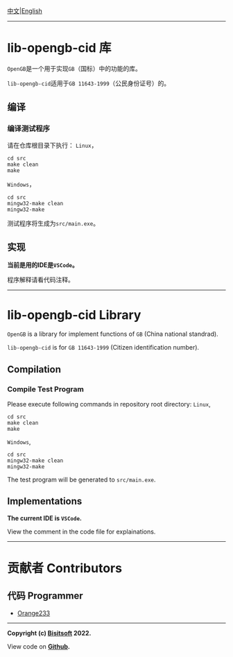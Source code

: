 [中文](#lib-opengb-cid-库)|[English](#lib-opengb-cid-library)

---

# lib-opengb-cid 库

`OpenGB`是一个用于实现`GB`（国标）中的功能的库。

`lib-opengb-cid`适用于`GB 11643-1999`（公民身份证号）的。

## 编译

### 编译测试程序

请在仓库根目录下执行：
`Linux`，
```
cd src
make clean
make
```
`Windows`，
```
cd src
mingw32-make clean
mingw32-make
```

测试程序将生成为`src/main.exe`。

## 实现

**当前是用的IDE是`VSCode`。**

<!--[库解释](./doc/zh-CN/lib-explain.md)-->
程序解释请看代码注释。

---

# lib-opengb-cid Library

`OpenGB` is a library for implement functions of `GB` (China national standrad).

`lib-opengb-cid` is for `GB 11643-1999` (Citizen identification number).

## Compilation

### Compile Test Program

Please execute following commands in repository root directory:
`Linux`,
```
cd src
make clean
make
```
`Windows`,
```
cd src
mingw32-make clean
mingw32-make
```

The test program will be generated to `src/main.exe`.

## Implementations

**The current IDE is `VSCode`.**

<!--[Library Explainations](./doc/en-US/lib-explain.md)-->
View the comment in the code file for explainations.

---

# 贡献者 Contributors

## 代码 Programmer
* [Orange233](https://github.com/Orange23333)

---

**Copyright (c) [Bisitsoft](https://www.ourorangenet.com) 2022.**

View code on **[Github](https://github.com/Bisitsoft/lib-opengb-cid).**